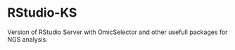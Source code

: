 # RStudio-KS
Version of RStudio Server with OmicSelector and other usefull packages for NGS analysis.
